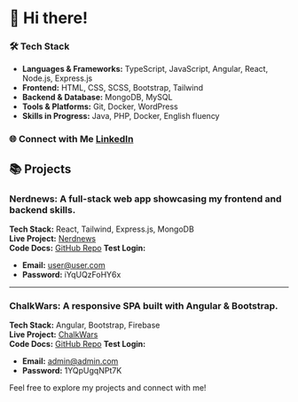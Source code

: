 # 👋 Hi there!

### 🛠️ Tech Stack
- **Languages & Frameworks:** TypeScript, JavaScript, Angular, React, Node.js, Express.js
- **Frontend:** HTML, CSS, SCSS, Bootstrap, Tailwind
- **Backend & Database:** MongoDB, MySQL
- **Tools & Platforms:** Git, Docker, WordPress
- **Skills in Progress:** Java, PHP, Docker, English fluency

### 🌐 Connect with Me [LinkedIn](https://www.linkedin.com/in/sagi-daniel/)

## 📚 Projects

### Nerdnews: A full-stack web app showcasing my frontend and backend skills.  
**Tech Stack:** React, Tailwind, Express.js, MongoDB  
**Live Project:** [Nerdnews](https://nerdnews.hu/home)  
**Code Docs:** [GitHub Repo](https://github.com/sagi-daniel/nerdnews-fsApi/blob/main/README.md)
**Test Login:**  
- **Email:** user@user.com  
- **Password:** iYqUQzFoHY6x

---

### ChalkWars: A responsive SPA built with Angular & Bootstrap.  
**Tech Stack:** Angular, Bootstrap, Firebase  
**Live Project:** [ChalkWars](https://echo-angular-project.web.app/login)  
**Code Docs:** [GitHub Repo](https://github.com/sagi-daniel/ChalkWars-firebase-angular/blob/master/README.md)
**Test Login:**  
- **Email:** admin@admin.com  
- **Password:** 1YQpUgqNPt7K

Feel free to explore my projects and connect with me!
